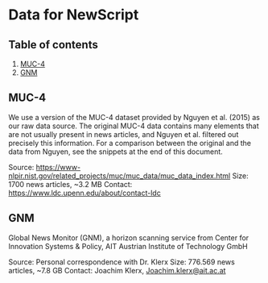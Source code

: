 # Data for NewScript

## Table of contents
1. [MUC-4](MUC-4)
2. [GNM](GNM)

## MUC-4
We use a version of the MUC-4 dataset provided by Nguyen et al. (2015) as our raw data source. The original MUC-4 data contains many elements that are not usually present in news articles, and Nguyen et al. filtered out precisely this information. For a comparison between the original and the data from Nguyen, see the snippets at the end of this document.  

Source: https://www-nlpir.nist.gov/related_projects/muc/muc_data/muc_data_index.html 
Size: 1700 news articles, ~3.2 MB
Contact: https://www.ldc.upenn.edu/about/contact-ldc

## GNM
Global News Monitor (GNM), a horizon scanning service from Center for Innovation Systems & Policy, AIT Austrian Institute of Technology GmbH

Source: Personal correspondence with Dr. Klerx
Size: 776.569 news articles, ~7.8 GB
Contact: Joachim Klerx, Joachim.klerx@ait.ac.at